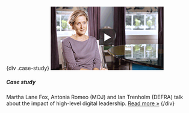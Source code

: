 {div .case-study}
[![Watch the video](/assets/images/strategy/case-studies/active-leadership/martha.png)](case-studies/active-leadership/)

##### Case study

Martha Lane Fox, Antonia Romeo (MOJ) and Ian Trenholm (DEFRA) talk about the impact of high-level digital leadership. [Read more »](case-studies/active-leadership/)
{/div}